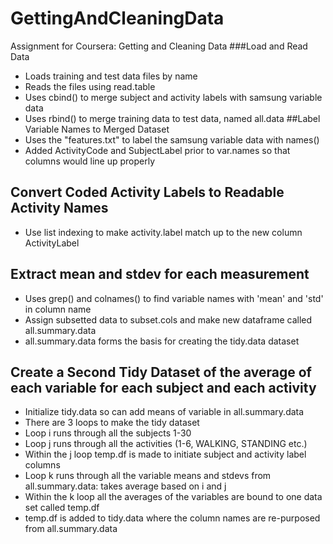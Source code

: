 # GettingAndCleaningData
Assignment for Coursera: Getting and Cleaning Data
###Load and Read Data
* Loads training and test data files by name
* Reads the files using read.table
* Uses cbind() to merge subject and activity labels with samsung variable data
* Uses rbind() to merge training data to test data, named all.data
##Label Variable Names to Merged Dataset
* Uses the "features.txt" to label the samsung variable data with names()
* Added ActivityCode and SubjectLabel prior to var.names so that columns would line up properly
## Convert Coded Activity Labels to Readable Activity Names
* Use list indexing to make activity.label match up to the new column ActivityLabel
## Extract mean and stdev for each measurement
* Uses grep() and colnames() to find variable names with 'mean' and 'std' in column name
* Assign subsetted data to subset.cols and make new dataframe called all.summary.data
* all.summary.data forms the basis for creating the tidy.data dataset
## Create a Second Tidy Dataset of the average of each variable for each subject and each activity
* Initialize tidy.data so can add means of variable in all.summary.data
* There are 3 loops to make the tidy dataset
* Loop i runs through all the subjects 1-30
* Loop j runs through all the activities (1-6, WALKING, STANDING etc.)
* Within the j loop temp.df is made to initiate subject and activity label columns 
* Loop k runs through all the variable means and stdevs from all.summary.data: takes average based on i and j 
* Within the k loop all the averages of the variables are bound to one data set called temp.df
* temp.df is added to tidy.data where the column names are re-purposed from all.summary.data



